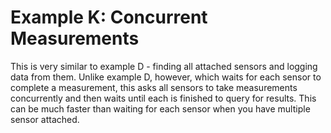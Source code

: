 # Example K: Concurrent Measurements<!-- {#example_k_page} -->

This is very similar to example D - finding all attached sensors and logging data from them.
Unlike example D, however, which waits for each sensor to complete a measurement, this asks all sensors to take measurements concurrently and then waits until each is finished to query for results.
This can be much faster than waiting for each sensor when you have multiple sensor attached.

[//]: # ( @section k_concurrent_logger_pio PlatformIO Configuration )

[//]: # ( @include{lineno} k_concurrent_logger/platformio.ini )

[//]: # ( @section k_concurrent_logger_code The Complete Example )

[//]: # ( @include{lineno} k_concurrent_logger/k_concurrent_logger.ino )
